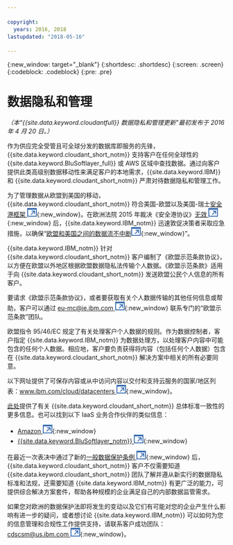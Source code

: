 ```yaml
---

copyright:
  years: 2016, 2018
lastupdated: "2018-05-16"

---
```


{:new_window: target="_blank"}
{:shortdesc: .shortdesc}
{:screen: .screen}
{:codeblock: .codeblock}
{:pre: .pre}

<!-- Acrolinx: 2017-02-01 -->

# 数据隐私和管理

_（本“{{site.data.keyword.cloudantfull}} 数据隐私和管理更新”最初发布于 2016 年 4 月 20 日。）_

作为供应完全受管且可全球分发的数据库即服务的先锋，{{site.data.keyword.cloudant_short_notm}} 支持客户在任何全球性的 {{site.data.keyword.BluSoftlayer_full}} 或 AWS 区域中查找数据。通过向客户提供此类高级别数据移动性来满足客户的本地需求，{{site.data.keyword.IBM}} 和 {{site.data.keyword.cloudant_short_notm}} 严肃对待数据隐私和管理工作。

为了管理数据从欧盟到美国的移动，{{site.data.keyword.cloudant_short_notm}} 符合美国-欧盟以及美国-瑞士[安全港框架 ![外部链接图标](../images/launch-glyph.svg "外部链接图标")](https://www.export.gov/safeharbor_eu){:new_window}。在欧洲法院 2015 年裁决《安全港协议》[无效 ![外部链接图标](../images/launch-glyph.svg "外部链接图标")](http://curia.europa.eu/juris/document/document.jsf?text=&docid=169195&pageIndex=0&doclang=en&mode=req&dir=&occ=first&part=1&cid=113326){:new_window} 后，{{site.data.keyword.IBM_notm}} 迅速敦促决策者采取应急措施，以确保“[欧盟和美国之间的数据流不中断![外部链接图标](../images/launch-glyph.svg "外部链接图标")](http://www.ibm.com/ibm/ibmgra/safe_harbor_10062015.html){:new_window}”。

{{site.data.keyword.IBM_notm}} 针对 {{site.data.keyword.cloudant_short_notm}} 客户编制了《欧盟示范条款协议》，以方便在欧盟以外地区根据欧盟数据隐私法传输个人数据。《欧盟示范条款》适用于向 {{site.data.keyword.cloudant_short_notm}} 发送欧盟公民个人信息的所有客户。

要请求《欧盟示范条款协议》，或者要获取有关个人数据传输的其他任何信息或帮助，客户可以通过 [eu-mc@ie.ibm.com ![外部链接图标](../images/launch-glyph.svg "外部链接图标")](mailto:eu-mc@ie.ibm.com){:new_window} 联系专门的“欧盟示范条款”团队。

欧盟指令 95/46/EC 规定了有关处理客户个人数据的规则。作为数据控制者，客户指定 {{site.data.keyword.IBM_notm}} 为数据处理方，以处理客户内容中可能包含的任何个人数据。相应地，客户要负责获得将内容（包括任何个人数据）包含在 {{site.data.keyword.cloudant_short_notm}} 解决方案中相关的所有必要同意。

以下网址提供了可保存内容或从中访问内容以交付和支持云服务的国家/地区列表：[www.ibm.com/cloud/datacenters ![外部链接图标](../images/launch-glyph.svg "外部链接图标")](http://www.ibm.com/cloud/datacenters){:new_window}。

[此处](compliance.html)提供了有关 {{site.data.keyword.cloudant_short_notm}} 总体标准一致性的更多信息。也可以找到以下 IaaS 业务合作伙伴的类似信息：

-   [Amazon ![外部链接图标](../images/launch-glyph.svg "外部链接图标")](https://aws.amazon.com/compliance/){:new_window}
-   [{{site.data.keyword.BluSoftlayer_notm}} ![外部链接图标](../images/launch-glyph.svg "外部链接图标")](http://www.softlayer.com/compliance){:new_window}

在最近一次表决中通过了新的[一般数据保护条例 ![外部链接图标](../images/launch-glyph.svg "外部链接图标")](http://www.engadget.com/2016/04/14/eu-data-protection-rules/){:new_window} 后，{{site.data.keyword.cloudant_short_notm}} 客户不仅需要知道 {{site.data.keyword.cloudant_short_notm}} 团队了解并遵从新实行的数据隐私标准和法规，还需要知道 {{site.data.keyword.IBM_notm}} 有更广泛的能力，可提供综合解决方案套件，帮助各种规模的企业满足自己的内部数据监管需求。

如果您对欧洲的数据保护法即将发生的变动以及它们有可能对您的企业产生什么影响有进一步的疑问，或者想讨论 {{site.data.keyword.IBM_notm}} 可以如何为您的信息管理和合规性工作提供支持，请联系客户成功团队：[cdscsm@us.ibm.com ![外部链接图标](../images/launch-glyph.svg "外部链接图标")](mailto:cdscsm@us.ibm.com){:new_window}。 
